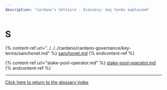 ```yaml
---
description: 'Cardano’s Voltaire - Glossary: key terms explained'
---
```


# S

{% content-ref url="../../../cardano/cardano-governance/key-terms/sanchonet.md" %}
[sanchonet.md](../../../cardano/cardano-governance/key-terms/sanchonet.md)
{% endcontent-ref %}

{% content-ref url="stake-pool-operator.md" %}
[stake-pool-operator.md](stake-pool-operator.md)
{% endcontent-ref %}

***

[Click here to return to the glossary index](../../../cardano/cardano-governance/key-terms/general-glossary/)
